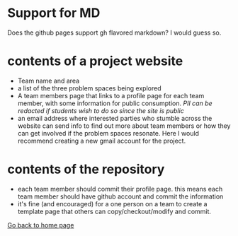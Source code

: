 # Support for MD
Does the github pages support gh flavored markdown? I would guess so.

# contents of a project website
- Team name and area
- a list of the three problem spaces being explored
- A team members page that links to a profile page for each team member, with some information for public consumption.  *PII can be redacted if students wish to do so since the site is public*
- an email address where interested parties who stumble across the website can send info to find out more about team members or how they can get involved if the problem spaces resonate.    Here I would recommend creating a new gmail account for the project.

# contents of the repository
- each team member should commit their profile page.  this means each team member should have github account and commit the information
- it's fine (and encouraged) for a one person on a team to create a template page that others can copy/checkout/modify and commit.

[Go back to home page](/index.html) 